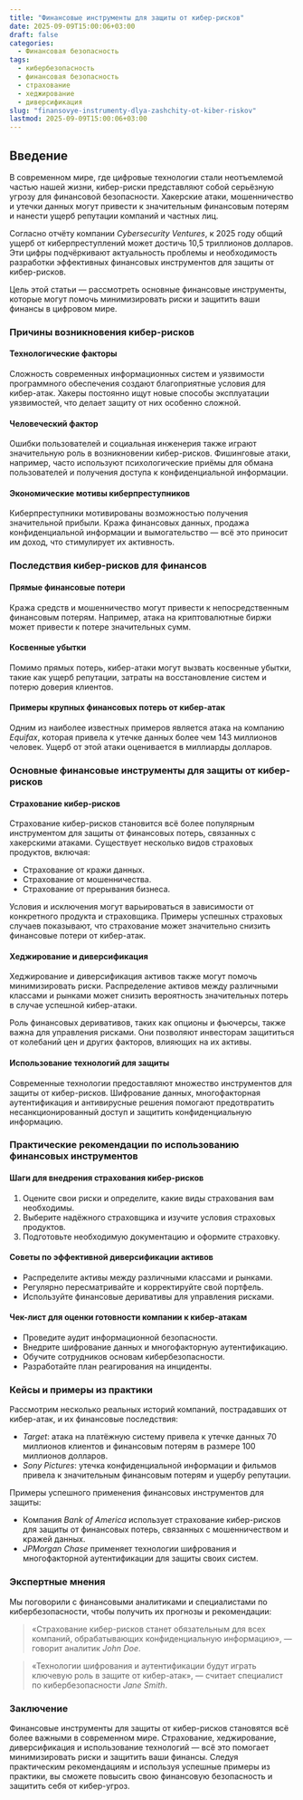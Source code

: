 ```yaml
---
title: "Финансовые инструменты для защиты от кибер-рисков"
date: 2025-09-09T15:00:06+03:00
draft: false
categories:
  - Финансовая безопасность
tags:
  - кибербезопасность
  - финансовая безопасность
  - страхование
  - хеджирование
  - диверсификация
slug: "finansovye-instrumenty-dlya-zashchity-ot-kiber-riskov"
lastmod: 2025-09-09T15:00:06+03:00
---
```


## Введение

В современном мире, где цифровые технологии стали неотъемлемой частью нашей жизни, кибер-риски представляют собой серьёзную угрозу для финансовой безопасности. Хакерские атаки, мошенничество и утечки данных могут привести к значительным финансовым потерям и нанести ущерб репутации компаний и частных лиц.

Согласно отчёту компании *Cybersecurity Ventures*, к 2025 году общий ущерб от киберпреступлений может достичь 10,5 триллионов долларов. Эти цифры подчёркивают актуальность проблемы и необходимость разработки эффективных финансовых инструментов для защиты от кибер-рисков.

Цель этой статьи — рассмотреть основные финансовые инструменты, которые могут помочь минимизировать риски и защитить ваши финансы в цифровом мире.

### Причины возникновения кибер-рисков

#### Технологические факторы

Сложность современных информационных систем и уязвимости программного обеспечения создают благоприятные условия для кибер-атак. Хакеры постоянно ищут новые способы эксплуатации уязвимостей, что делает защиту от них особенно сложной.

#### Человеческий фактор

Ошибки пользователей и социальная инженерия также играют значительную роль в возникновении кибер-рисков. Фишинговые атаки, например, часто используют психологические приёмы для обмана пользователей и получения доступа к конфиденциальной информации.

#### Экономические мотивы киберпреступников

Киберпреступники мотивированы возможностью получения значительной прибыли. Кража финансовых данных, продажа конфиденциальной информации и вымогательство — всё это приносит им доход, что стимулирует их активность.

### Последствия кибер-рисков для финансов

#### Прямые финансовые потери

Кража средств и мошенничество могут привести к непосредственным финансовым потерям. Например, атака на криптовалютные биржи может привести к потере значительных сумм.

#### Косвенные убытки

Помимо прямых потерь, кибер-атаки могут вызвать косвенные убытки, такие как ущерб репутации, затраты на восстановление систем и потерю доверия клиентов.

#### Примеры крупных финансовых потерь от кибер-атак

Одним из наиболее известных примеров является атака на компанию *Equifax*, которая привела к утечке данных более чем 143 миллионов человек. Ущерб от этой атаки оценивается в миллиарды долларов.

### Основные финансовые инструменты для защиты от кибер-рисков

#### Страхование кибер-рисков

Страхование кибер-рисков становится всё более популярным инструментом для защиты от финансовых потерь, связанных с хакерскими атаками. Существует несколько видов страховых продуктов, включая:

- Страхование от кражи данных.
- Страхование от мошенничества.
- Страхование от прерывания бизнеса.

Условия и исключения могут варьироваться в зависимости от конкретного продукта и страховщика. Примеры успешных страховых случаев показывают, что страхование может значительно снизить финансовые потери от кибер-атак.

#### Хеджирование и диверсификация

Хеджирование и диверсификация активов также могут помочь минимизировать риски. Распределение активов между различными классами и рынками может снизить вероятность значительных потерь в случае успешной кибер-атаки.

Роль финансовых деривативов, таких как опционы и фьючерсы, также важна для управления рисками. Они позволяют инвесторам защититься от колебаний цен и других факторов, влияющих на их активы.

#### Использование технологий для защиты

Современные технологии предоставляют множество инструментов для защиты от кибер-рисков. Шифрование данных, многофакторная аутентификация и антивирусные решения помогают предотвратить несанкционированный доступ и защитить конфиденциальную информацию.

### Практические рекомендации по использованию финансовых инструментов

#### Шаги для внедрения страхования кибер-рисков

1. Оцените свои риски и определите, какие виды страхования вам необходимы.
2. Выберите надёжного страховщика и изучите условия страховых продуктов.
3. Подготовьте необходимую документацию и оформите страховку.

#### Советы по эффективной диверсификации активов

- Распределите активы между различными классами и рынками.
- Регулярно пересматривайте и корректируйте свой портфель.
- Используйте финансовые деривативы для управления рисками.

#### Чек-лист для оценки готовности компании к кибер-атакам

- Проведите аудит информационной безопасности.
- Внедрите шифрование данных и многофакторную аутентификацию.
- Обучите сотрудников основам кибербезопасности.
- Разработайте план реагирования на инциденты.

### Кейсы и примеры из практики

Рассмотрим несколько реальных историй компаний, пострадавших от кибер-атак, и их финансовые последствия:

- *Target*: атака на платёжную систему привела к утечке данных 70 миллионов клиентов и финансовым потерям в размере 100 миллионов долларов.
- *Sony Pictures*: утечка конфиденциальной информации и фильмов привела к значительным финансовым потерям и ущербу репутации.

Примеры успешного применения финансовых инструментов для защиты:

- Компания *Bank of America* использует страхование кибер-рисков для защиты от финансовых потерь, связанных с мошенничеством и кражей данных.
- *JPMorgan Chase* применяет технологии шифрования и многофакторной аутентификации для защиты своих систем.

### Экспертные мнения

Мы поговорили с финансовыми аналитиками и специалистами по кибербезопасности, чтобы получить их прогнозы и рекомендации:

> «Страхование кибер-рисков станет обязательным для всех компаний, обрабатывающих конфиденциальную информацию», — говорит аналитик *John Doe*.

> «Технологии шифрования и аутентификации будут играть ключевую роль в защите от кибер-атак», — считает специалист по кибербезопасности *Jane Smith*.

### Заключение

Финансовые инструменты для защиты от кибер-рисков становятся всё более важными в современном мире. Страхование, хеджирование, диверсификация и использование технологий — всё это помогает минимизировать риски и защитить ваши финансы. Следуя практическим рекомендациям и используя успешные примеры из практики, вы сможете повысить свою финансовую безопасность и защитить себя от кибер-угроз.


